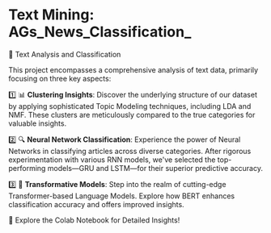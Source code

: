 # Text Mining: AGs_News_Classification_
📜 Text Analysis and Classification

This project encompasses a comprehensive analysis of text data, primarily focusing on three key aspects:

1️⃣ 📊 **Clustering Insights**: Discover the underlying structure of our dataset by applying sophisticated Topic Modeling techniques, including LDA and NMF. These clusters are meticulously compared to the true categories for valuable insights.

2️⃣ 🔍 **Neural Network Classification**: Experience the power of Neural Networks in classifying articles across diverse categories. After rigorous experimentation with various RNN models, we've selected the top-performing models—GRU and LSTM—for their superior predictive accuracy.

3️⃣ 🤖 **Transformative Models**: Step into the realm of cutting-edge Transformer-based Language Models. Explore how BERT enhances classification accuracy and offers improved insights.

📘 Explore the Colab Notebook for Detailed Insights!
